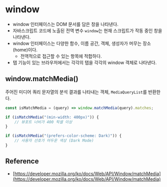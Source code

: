 # window

- window 인터페이스는 DOM 문서를 담은 창을 나타낸다.
- 자바스크립트 코드에 노출된 전역 변수 `window`는 현재 스크립트가 작동 중인 창을 나타낸다.
- window 인터페이스는 다양한 함수, 이름 공간, 객체, 생성자가 머무는 장소(home)이다.
    - 전역적으로 접근할 수 있는 항목에 적합하다.
- 탭 기능이 있는 브라우저에서는 각각의 탭을 각각의 window 객체로 나타낸다.

## window.matchMedia()

주어진 미디어 쿼리 문자열의 분석 결과를 나타내는 객체, `MediaQueryList`를 반환한다.

```javascript
const isMatchMedia = (query) => window.matchMedia(query).matches;

if (isMatchMedia("(min-width: 400px)")) {
    // 뷰포트 너비가 400 픽셀 이상
}

if (isMatchMedia("(prefers-color-scheme: Dark)")) {
    // 사용자 선호가 어두운 색상 (Dark Mode) 
}
```

## Reference 

- [https://developer.mozilla.org/ko/docs/Web/API/Window/matchMedia](https://developer.mozilla.org/ko/docs/Web/API/Window/matchMedia)
